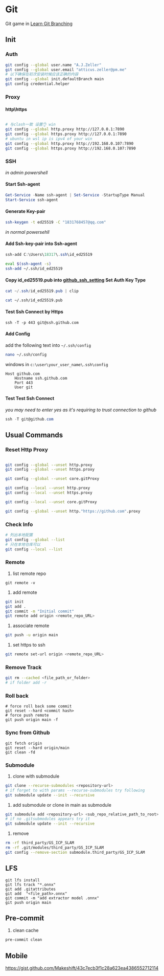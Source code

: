 # Git

Git game in [Learn Git Branching](https://learngitbranching.js.org/?locale=en_US)

## Init

### Auth

```bash
git config --global user.name "A.J.Zeller"
git config --global user.email "atticus.zeller@pm.me"
# 以下确保在初次安装时候应该正确的内容
git config --global init.defaultBranch main
git config credential.helper
```

### Proxy

#### http\\https

```bash

# 与clash一致 设置👌 win
git config --global http.proxy http://127.0.0.1:7890
git config --global https.proxy http://127.0.0.1:7890
# ubuntu in wsl ip is ipv4 of your win
git config --global http.proxy http://192.168.0.107:7890
git config --global https.proxy http://192.168.0.107:7890
```

### SSH

_in admin powershell_

#### Start Ssh-agent

```powershell
Get-Service -Name ssh-agent | Set-Service -StartupType Manual
Start-Service ssh-agent
```

#### Generate Key-pair

```bash
ssh-keygen -t ed25519 -C "1831768457@qq.com"
```

_in normal powersehll_

#### Add Ssh-key-pair into Ssh-agent

```powershell
ssh-add C:\Users\18317\.ssh\id_ed25519
```

```bash
eval $(ssh-agent -s)
ssh-add ~/.ssh/id_ed25519
```

#### Copy id_ed25519.pub into [github_ssh_setting](https://github.com/settings/keys) Set Auth Key Type

```powershell
cat ~/.ssh/id_ed25519.pub | clip
```

```bash
cat ~/.ssh/id_ed25519.pub
```

#### Test Ssh Connect by Https

```shell
ssh -T -p 443 git@ssh.github.com
```

#### Add Config

add the following text into `~/.ssh/config`

```bash
nano ~/.ssh/config
```

windows in `c:\user\your_user_name\.ssh\config`

```text
Host github.com
    Hostname ssh.github.com
    Port 443
    User git
```

#### Test Test Ssh Connect

_you may need to enter yes as it's requiring to trust connection to github_

```powershell
ssh -T git@github.com
```

## Usual Commands

### Reset Http Proxy

```bash

git config --global --unset http.proxy
git config --global --unset https.proxy

git config --global --unset core.gitProxy

git config --local --unset http.proxy
git config --local --unset https.proxy

git config --local --unset core.gitProxy

git config --global --unset http."https://github.com".proxy


```

### Check Info

```bash
# 列出本地配置
git config --global --list
# 只在本地仓库可以
git config --local --list
```

### Remote

1. list remote repo

```shell
git remote -v
```

1. add remote

```bash
git init
git add .
git commit -m "Initial commit"
git remote add origin <remote_repo_URL>
```

1. associate remote

```bash
git push -u origin main
```

1. set https to ssh

```bash
git remote set-url origin <remote_repo_URL>
```

### Remove Track

```bash
git rm --cached <file_path_or_folder>
# if folder add -r
```

### Roll back

```shell
# force roll back some commit
git reset --hard <commit hash>
# force push remote
git push origin main -f
```

### Sync from Github

```shell
git fetch origin
git reset --hard origin/main
git clean -fd
```

### Submodule

1. clone with submodule

```bash
git clone --recurse-submodules <repository-url>
# if forget to with params --recurse-submodules try following
git submodule update --init --recursive
```

1. add submodule or clone in main as submodule

```bash
git submodule add <repository-url> <sub_repo_relative_path_to_root>
# if no .gitsubmodules appears try it
git submodule update --init --recursive
```

1. remove

```bash
rm -rf third_party/GS_ICP_SLAM
rm -rf .git/modules/third_party/GS_ICP_SLAM
git config --remove-section submodule.third_party/GS_ICP_SLAM
```

## LFS

```
git lfs install
git lfs track "*.onnx"
git add .gitattributes
git add  "<file_path>.onnx"
git commit -m "add extractor model .onnx"
git push origin main
```

## Pre-commit

1. clean cache

```bash
pre-commit clean
```

## Mobile

<script src="https://gist.github.com/Makeshift/43c7ecb3f1c28a623ea4386552712114.js"></script>

https://gist.github.com/Makeshift/43c7ecb3f1c28a623ea4386552712114
